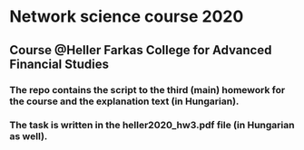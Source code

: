 # Network science course 2020
## Course @Heller Farkas College for Advanced Financial Studies
### The repo contains the script to the third (main) homework for the course and the explanation text (in Hungarian).
### The task is written in the heller2020_hw3.pdf file (in Hungarian as well).
